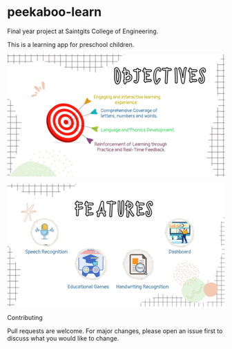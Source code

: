 # peekaboo-learn
Final year project at Saintgits College of Engineering.

This is a learning app for preschool children. 



![alt text](image.png)


![alt text](image-1.png)

Contributing

Pull requests are welcome. For major changes, please open an issue first to discuss what you would like to change.
